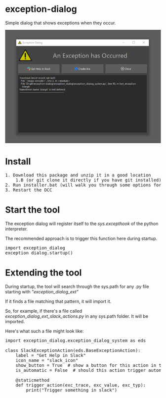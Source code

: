 # exception-dialog
Simple dialog that shows exceptions when they occur.

![tool header image](docs/header_image.png)


# Install

<pre>
1. Download this package and unzip it in a good location 
    1.B (or git clone it directly if you have git installed)
2. Run installer.bat (will walk you through some options for install)
3. Restart the DCC
</pre>

# Start the tool
The exception dialog will register itself to the _sys.excepthook_ of the python interpreter.

The recommended approach is to trigger this function here during startup.
<pre>
import exception_dialog
exception_dialog.startup()
</pre>


# Extending the tool

During startup, the tool will search through the sys.path for any .py file starting with _"exception_dialog_ext"_

If it finds a file matching that pattern, it will import it.

So, for example, if there's a file called _exception_dialog_ext_slack_actions.py_ in any sys.path folder. It will be imported. 

Here's what such a file might look like:
<pre>
import exception_dialog.exception_dialog_system as eds

class SlackExceptionAction(eds.BaseExceptionAction):
    label = "Get Help in Slack"
    icon_name = "slack_icon"
    show_button = True  # show a button for this action in the dialog
    is_automatic = False  # should this action trigger automatically during an exception
    
    @staticmethod
    def trigger_action(exc_trace, exc_value, exc_typ):
        print("Trigger something in slack")
</pre>
